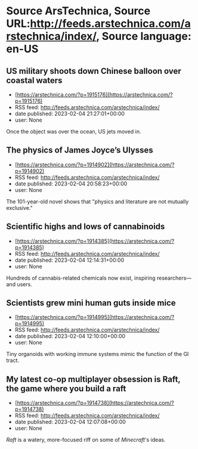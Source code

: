 # Source ArsTechnica, Source URL:http://feeds.arstechnica.com/arstechnica/index/, Source language: en-US

## US military shoots down Chinese balloon over coastal waters
 - [https://arstechnica.com/?p=1915176](https://arstechnica.com/?p=1915176)
 - RSS feed: http://feeds.arstechnica.com/arstechnica/index/
 - date published: 2023-02-04 21:27:01+00:00
 - user: None

Once the object was over the ocean, US jets moved in.

## The physics of James Joyce’s Ulysses
 - [https://arstechnica.com/?p=1914902](https://arstechnica.com/?p=1914902)
 - RSS feed: http://feeds.arstechnica.com/arstechnica/index/
 - date published: 2023-02-04 20:58:23+00:00
 - user: None

The 101-year-old novel shows that "physics and literature are not mutually exclusive."

## Scientific highs and lows of cannabinoids
 - [https://arstechnica.com/?p=1914385](https://arstechnica.com/?p=1914385)
 - RSS feed: http://feeds.arstechnica.com/arstechnica/index/
 - date published: 2023-02-04 12:14:31+00:00
 - user: None

Hundreds of cannabis-related chemicals now exist, inspiring researchers—and users.

## Scientists grew mini human guts inside mice
 - [https://arstechnica.com/?p=1914995](https://arstechnica.com/?p=1914995)
 - RSS feed: http://feeds.arstechnica.com/arstechnica/index/
 - date published: 2023-02-04 12:10:00+00:00
 - user: None

Tiny organoids with working immune systems mimic the function of the GI tract.

## My latest co-op multiplayer obsession is Raft, the game where you build a raft
 - [https://arstechnica.com/?p=1914738](https://arstechnica.com/?p=1914738)
 - RSS feed: http://feeds.arstechnica.com/arstechnica/index/
 - date published: 2023-02-04 12:07:08+00:00
 - user: None

<em>Raft</em> is a watery, more-focused riff on some of <em>Minecraft</em>'s ideas.
